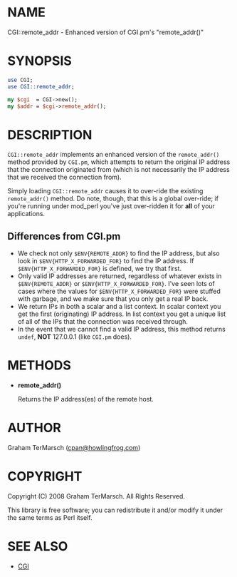 # NAME

CGI::remote\_addr - Enhanced version of CGI.pm's "remote\_addr()"

# SYNOPSIS

```perl
use CGI;
use CGI::remote_addr;

my $cgi  = CGI->new();
my $addr = $cgi->remote_addr();
```

# DESCRIPTION

`CGI::remote_addr` implements an enhanced version of the `remote_addr()`
method provided by `CGI.pm`, which attempts to return the original IP address
that the connection originated from (which is not necessarily the IP address
that we received the connection from).

Simply loading `CGI::remote_addr` causes it to over-ride the existing
`remote_addr()` method.  Do note, though, that this is a global over-ride; if
you're running under mod\_perl you've just over-ridden it for **all** of your
applications.

## Differences from CGI.pm

- We check not only `$ENV{REMOTE_ADDR}` to find the IP address, but also look in
`$ENV{HTTP_X_FORWARDED_FOR}` to find the IP address.  If
`$ENV{HTTP_X_FORWARDED_FOR}` is defined, we try that first.
- Only valid IP addresses are returned, regardless of whatever exists in
`$ENV{REMOTE_ADDR}` or `$ENV{HTTP_X_FORWARDED_FOR}`.  I've seen lots of cases
where the values for `$ENV{HTTP_X_FORWARDED_FOR}` were stuffed with garbage,
and we make sure that you only get a real IP back.
- We return IPs in both a scalar and a list context.  In scalar context you get
the first (originating) IP address.  In list context you get a unique list of
all of the IPs that the connection was received through.
- In the event that we cannot find a valid IP address, this method returns
`undef`, **NOT** 127.0.0.1 (like `CGI.pm` does).

# METHODS

- **remote\_addr()**

    Returns the IP address(es) of the remote host.

# AUTHOR

Graham TerMarsch (cpan@howlingfrog.com)

# COPYRIGHT

Copyright (C) 2008 Graham TerMarsch.  All Rights Reserved.

This library is free software; you can redistribute it and/or modify it under
the same terms as Perl itself.

# SEE ALSO

- [CGI](https://metacpan.org/pod/CGI)
